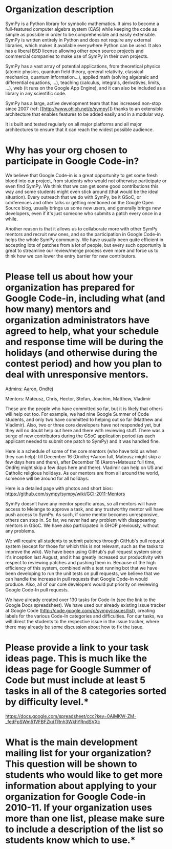 # Organization description

SymPy is a Python library for symbolic mathematics. It aims to become a full-featured computer algebra system (CAS) while keeping the code as simple as possible in order to be comprehensible and easily extensible. SymPy is written entirely in Python and does not require any external libraries, which makes it available everywhere Python can be used. It also has a liberal BSD license allowing other open source projects and commercial companies to make use of SymPy in their own projects.

SymPy has a vast array of potential applications, from theoretical physics (atomic physics, quantum field theory, general relativity, classical mechanics, quantum information...), applied math (solving algebraic and differential equations, ...), teaching (calculus, integrals, derivatives, limits, ...), web (it runs on the Google App Engine), and it can also be included as a library in any scientific code.

SymPy has a large, active development team that has increased non-stop since 2007 (ref: [[http://www.ohloh.net/p/sympy]]) thanks to an extensible architecture that enables features to be added easily and in a modular way.

It is built and tested regularly on all major platforms and all major architectures to ensure that it can reach the widest possible audience.

# Why has your org chosen to participate in Google Code-in?

We believe that Google Code-in is a great opportunity to get some fresh blood into our project, from students who would not otherwise participate or even find SymPy. We think that we can get some good contributions this way and some students might even stick around (that would be the ideal situation). Every outreach that we do with SymPy, be it GSoC, or conferences and other talks or getting mentioned on the Google Open Source blog, usually brings us some new users, and generally brings new developers, even if it's just someone who submits a patch every once in a while.

Another reason is that it allows us to collaborate more with other SymPy mentors and recruit new ones, and so the participation in Google Code-in helps the whole SymPy community.
We have usually been quite efficient in accepting lots of patches from a lot of people, but every such opportunity is great to streamline our review/merge process even more and force us to think how we can lower the entry barrier for new contributors.

# Please tell us about how your organization has prepared for Google Code-in, including what (and how many) mentors and organization administrators have agreed to help, what your schedule and response time will be during the holidays (and otherwise during the contest period) and how you plan to deal with unresponsive mentors.

Admins: Aaron, Ondřej

Mentors: Mateusz, Chris, Hector, Stefan, Joachim, Matthew, Vladimir

These are the people who have committed so far, but it is likely that others will help out too.  For example, we had nine Google Summer of Code students, and only two have committed to helping out so far (Matthew and Vladimir). Also, two or three core developers have not responded yet, but they will no doubt help out here and there with reviewing stuff. There was a surge of new contributors during the GSoC application period (as each applicant needed to submit one patch to SymPy) and it was handled fine.

Here is a schedule of some of the core mentors (who have told us when they can help): till December 16 (Ondřej +Aaron full, Mateusz might skip a few days here and there), after December 16 (Aaron+Mateusz full time, Ondřej might skip a few days here and there).  Vladimir can help on US and Catholic religious holidays. As our mentors are from all around the world, someone will be around for all holidays.

Here is a detailed page with photos and short bios: https://github.com/sympy/sympy/wiki/GCI-2011-Mentors


SymPy doesn’t have any mentor specific areas, so all mentors will have access to Melange to approve a task, and any trustworthy mentor will have push access to SymPy. As such, if some mentor becomes unresponsive, others can step in. So far, we never had any problem with disappearing mentors in GSoC. We have also participated in GHOP previously, without any problems.

We will require all students to submit patches through GitHub's pull request system (except for those for which this is not relevant, such as the tasks to improve the wiki). We have been using GitHub's pull request system since it's inception last August, and it has greatly increased our productivity with respect to reviewing patches and pushing them in.  Because of the high efficiency of this system, combined with a test running bot that we have been developing to run the unit tests on pull requests, we believe that we can handle the increase in pull requests that Google Code-In would produce.  Also, all of our core developers would put priority on reviewing Google Code-In pull requests.

We have already created over 130 tasks for Code-In (see the link to the Google Docs spreadsheet).  We have used our already existing issue tracker at Google Code (http://code.google.com/p/sympy/issues/list), creating labels for the various Code-In categories and difficulties. For our tasks, we will direct the students to the respective issue in the issue tracker, where there may already be some discussion about how to fix the issue.


# Please provide a link to your task ideas page. This is much like the ideas page for Google Summer of Code but must include at least 5 tasks in all of the 8 categories sorted by difficulty level.*

https://docs.google.com/spreadsheet/ccc?key=0AiMKW-ZM-_fedFpSWm51VFBFZkdTRnh3WkhYRndSVXc

# What is the main development mailing list for your organization? This question will be shown to students who would like to get more information about applying to your organization for Google Code-in 2010-11. If your organization uses more than one list, please make sure to include a description of the list so students know which to use.*

